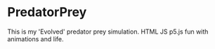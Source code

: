 # PredatorPrey
This is my 'Evolved' predator prey simulation.  HTML JS p5.js    fun with animations and life.
